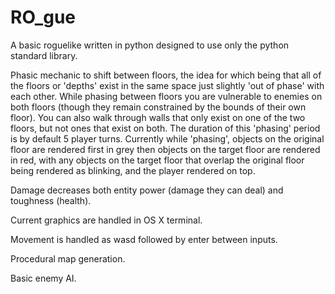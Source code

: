 # RO_gue

A basic roguelike written in python designed to use only the python standard library.

Phasic mechanic to shift between floors, the idea for which being that all of the floors or 'depths' exist in the same space just slightly 'out of phase' with each other. While phasing between floors you are vulnerable to enemies on both floors (though they remain constrained by the bounds of their own floor). You can also walk through walls that only exist on one of the two floors, but not ones that exist on both. The duration of this 'phasing' period is by default 5 player turns. Currently while 'phasing', objects on the original floor are rendered first in grey then objects on the target floor are rendered in red, with any objects on the target floor that overlap the original floor being rendered as blinking, and the player rendered on top.

Damage decreases both entity power (damage they can deal) and toughness (health).

Current graphics are handled in OS X terminal.

Movement is handled as wasd followed by enter between inputs.

Procedural map generation.

Basic enemy AI.